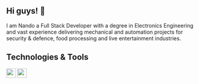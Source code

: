 ## Hi guys! 👋

I am Nando a Full Stack Developer with a degree in Electronics Engineering and vast experience delivering mechanical and automation projects for security & defence, food processing and live entertainment industries.

## Technologies & Tools

<img src="https://img.shields.io/badge/JavaScript-222d2d?logo=javascript&logoColor=F7DF1E&logoWidth=15&style=plastic" height="25"/>
<img src="https://img.shields.io/badge/TypeScript-222d2d?logo=TypeScript&logoColor=3178C6&logoWidth=15&style=plastic" height="25"/>

<!--
**Nando-C/Nando-C** is a ✨ _special_ ✨ repository because its `README.md` (this file) appears on your GitHub profile.

Here are some ideas to get you started:

- 🔭 I’m currently working on ...
- 🌱 I’m currently learning ...
- 👯 I’m looking to collaborate on ...
- 🤔 I’m looking for help with ...
- 💬 Ask me about ...
- 📫 How to reach me: ...
- 😄 Pronouns: ...
- ⚡ Fun fact: ...
-->
